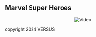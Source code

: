 ## Marvel Super Heroes

<p align="center">
  <img src="heroes.gif" alt="Video">
</p>

copyright 2024 VERSUS